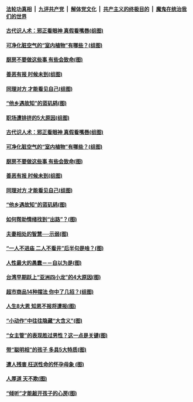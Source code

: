 

####  [法轮功真相](../../../../basic/blob/master/README.md?t=11091802) &nbsp;|&nbsp; [九评共产党](../../../../9ping.md/blob/master/README.md?t=11091802) &nbsp;|&nbsp; [解体党文化](../../../../jtdwh.md/blob/master/README.md?t=11091802)  &nbsp;|&nbsp; [共产主义的终极目的](../../../../gczydzjmd.md/blob/master/README.md?t=11091802) &nbsp;|&nbsp; [魔鬼在统治我们的世界](../../../../mgztzwmdsj.md/blob/master/README.md?t=11091802) 

#### [古代识人术：邪正看眼神 真假看嘴唇(组图)](../pages/p8/951935.md?t=11091802) 

#### [可净化脏空气的“室内植物”有哪些？(组图)](../pages/p8/951829.md?t=11091802) 

#### [厨房不要做这些事 有些会致命(图)](../pages/p8/951588.md?t=11091802) 

#### [善恶有报 时候未到(组图)](../pages/p8/951604.md?t=11091802) 

#### [同理对方 才能看见自己(组图)](../pages/p8/951802.md?t=11091802) 

#### [“他乡遇故知”的蓝矶鸫(图)](../pages/p8/951781.md?t=11091802) 

#### [职场遭排挤的5大原因(组图)](../pages/p8/951951.md?t=11091802) 

#### [古代识人术：邪正看眼神 真假看嘴唇(组图)](../pages/p8/951935.md?t=11091802) 

#### [可净化脏空气的“室内植物”有哪些？(组图)](../pages/p8/951829.md?t=11091802) 

#### [厨房不要做这些事 有些会致命(图)](../pages/p8/951588.md?t=11091802) 

#### [善恶有报 时候未到(组图)](../pages/p8/951604.md?t=11091802) 

#### [同理对方 才能看见自己(组图)](../pages/p8/951802.md?t=11091802) 

#### [“他乡遇故知”的蓝矶鸫(图)](../pages/p8/951781.md?t=11091802) 

#### [如何帮助情绪找到“出路”？(图)](../pages/p8/951774.md?t=11091802) 

#### [夫妻相处的智慧──示弱(图)](../pages/p8/951772.md?t=11091802) 

#### [“一人不进庙 二人不看井”后半句是啥？(图)](../pages/p8/951728.md?t=11091802) 

#### [人性最大的愚蠢－－自以为是(图)](../pages/p8/951399.md?t=11091802) 

#### [台湾早期跃上“亚洲四小龙”的4大原因(图)](../pages/p8/951677.md?t=11091802) 

#### [超市商品14种摆法 你中了几招？(组图)](../pages/p8/951661.md?t=11091802) 

#### [人生8大恩 知恩不报将遭报(图)](../pages/p8/951585.md?t=11091802) 

#### [“小动作”中往往隐藏“大含义”(图)](../pages/p8/951358.md?t=11091802) 

#### [“女主管”的表现胜过男性？这一点是关键(图)](../pages/p8/951554.md?t=11091802) 

#### [带“聪明相”的孩子 多具5大特质(图)](../pages/p8/951545.md?t=11091802) 

#### [遭人残害 枉送性命的怀孕母象 (图)](../pages/p8/949160.md?t=11091802) 

#### [人厚道 天不欺(图)](../pages/p8/951392.md?t=11091802) 

#### [“倾听”才能敲开孩子的心房(图)](../pages/p8/951441.md?t=11091802) 

